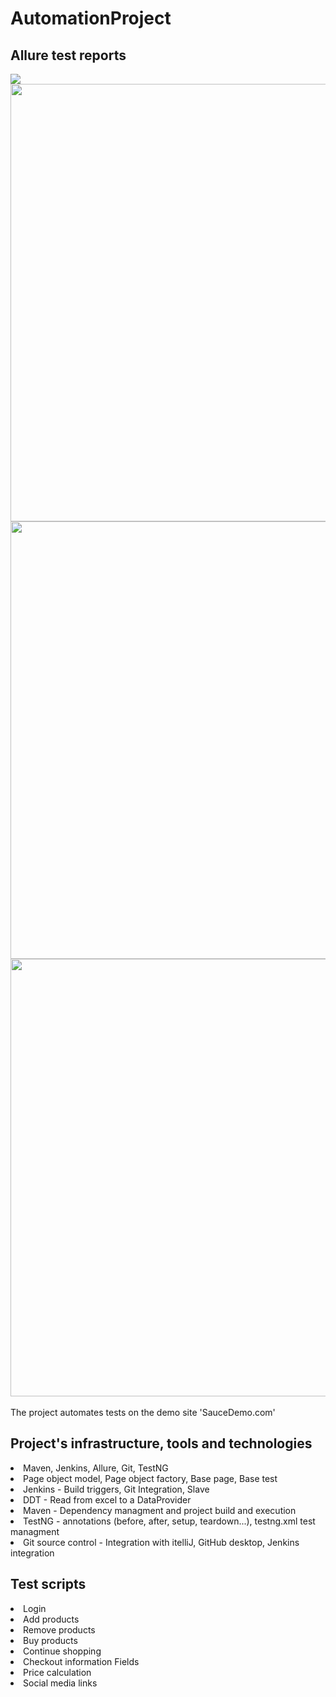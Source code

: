 # AutomationProject
<h2>Allure test reports</h2>
<img src="https://github.com/jonmiz12/AutomationProject/assets/58295061/05a676cb-3cdd-492e-803f-e35509d3d886"">
<img src="https://github.com/jonmiz12/AutomationProject/assets/58295061/7abd2cb3-6d03-479a-b36f-81d57030bf1e" width="700">
<img src="https://github.com/jonmiz12/AutomationProject/assets/58295061/455dde73-7766-401d-9984-a3eb408032e2" width="700">
<img src="https://github.com/jonmiz12/AutomationProject/assets/58295061/dbd733e2-7330-4843-afab-c18c9b766f02" width="700">
<br><br>
The project automates tests on the demo site 'SauceDemo.com'<br>
<h2>Project's infrastructure, tools and technologies</h2>
<li>Maven, Jenkins, Allure, Git, TestNG</li>
<li>Page object model, Page object factory, Base page, Base test</li>
<li>Jenkins - Build triggers, Git Integration, Slave</li>
<li>DDT - Read from excel to a DataProvider</li>
<li>Maven - Dependency managment and project build and execution</li>
<li>TestNG - annotations (before, after, setup, teardown...), testng.xml test managment</li>
<li>Git source control - Integration with itelliJ, GitHub desktop, Jenkins integration</li>
<h2>Test scripts</h2>
<li>Login</li>
<li>Add products</li>
<li>Remove products</li>
<li>Buy products</li>
<li>Continue shopping</li>
<li>Checkout information Fields</li>
<li>Price calculation</li>
<li>Social media links</li>


